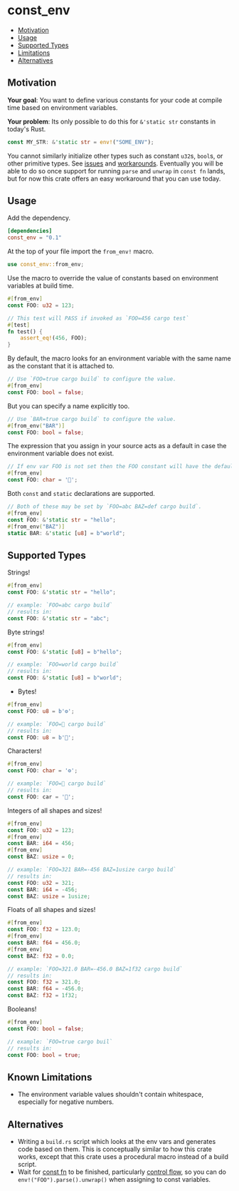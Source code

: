 # const_env

- [Motivation](#motivation)
- [Usage](#usage)
- [Supported Types](#supported-types)
- [Limitations](#known-limitations)
- [Alternatives](#alternatives)

## Motivation

**Your goal**: You want to define various constants for your code at compile time based on environment variables.

**Your problem**: Its only possible to do this for `&'static str` constants in today's Rust.

```rust
const MY_STR: &'static str = env!("SOME_ENV");
```

You cannot similarly initialize other types such as constant `u32`s, `bool`s, or
other primitive types. See [issues](https://github.com/rust-lang/rfcs/issues/1907) and
[workarounds](https://stackoverflow.com/questions/37526598/overriding-constant-via-compiler-option).
Eventually you will be able to do so once support for running `parse` and `unwrap` in
`const fn` lands, but for now this crate offers an easy workaround that you can use today.

## Usage

Add the dependency.

```toml
[dependencies]
const_env = "0.1"
```

At the top of your file import the `from_env!` macro.

```rust
use const_env::from_env;
```

Use the macro to override the value of constants based on environment variables at build time.

```rust
#[from_env]
const FOO: u32 = 123;

// This test will PASS if invoked as `FOO=456 cargo test`
#[test]
fn test() {
    assert_eq!(456, FOO);
}
```

By default, the macro looks for an environment variable with the same name as the constant that it is attached to.

```rust
// Use `FOO=true cargo build` to configure the value.
#[from_env]
const FOO: bool = false;
```

But you can specify a name explicitly too.

```rust
// Use `BAR=true cargo build` to configure the value.
#[from_env("BAR")]
const FOO: bool = false;
```

The expression that you assign in your source acts as a default in case the environment variable does not exist.

```rust
// If env var FOO is not set then the FOO constant will have the default value of '🦀'.
#[from_env]
const FOO: char = '🦀';
```

Both `const` and `static` declarations are supported.

```rust
// Both of these may be set by `FOO=abc BAZ=def cargo build`.
#[from_env]
const FOO: &'static str = "hello";
#[from_env("BAZ")]
static BAR: &'static [u8] = b"world";
```

## Supported Types

Strings!

```rust
#[from_env]
const FOO: &'static str = "hello";

// example: `FOO=abc cargo build`
// results in:
const FOO: &'static str = "abc";
```

Byte strings!

```rust
#[from_env]
const FOO: &'static [u8] = b"hello";

// example: `FOO=world cargo build`
// results in:
const FOO: &'static [u8] = b"world";
```

- Bytes!
```rust
#[from_env]
const FOO: u8 = b'⚙';

// example: `FOO=🦀 cargo build`
// results in:
const FOO: u8 = b'🦀';
```

Characters!

```rust
#[from_env]
const FOO: char = '⚙';

// example: `FOO=🦀 cargo build`
// results in:
const FOO: car = '🦀';
```

Integers of all shapes and sizes!

```rust
#[from_env]
const FOO: u32 = 123;
#[from_env]
const BAR: i64 = 456;
#[from_env]
const BAZ: usize = 0;

// example: `FOO=321 BAR=-456 BAZ=1usize cargo build`
// results in:
const FOO: u32 = 321;
const BAR: i64 = -456;
const BAZ: usize = 1usize;
```

Floats of all shapes and sizes!

```rust
#[from_env]
const FOO: f32 = 123.0;
#[from_env]
const BAR: f64 = 456.0;
#[from_env]
const BAZ: f32 = 0.0;

// example: `FOO=321.0 BAR=-456.0 BAZ=1f32 cargo build`
// results in:
const FOO: f32 = 321.0;
const BAR: f64 = -456.0;
const BAZ: f32 = 1f32;
```

Booleans!

```rust
#[from_env]
const FOO: bool = false;

// example: `FOO=true cargo buil`
// results in:
const FOO: bool = true;
```

## Known Limitations

- The environment variable values shouldn't contain whitespace, especially for negative numbers.

## Alternatives

- Writing a `build.rs` script which looks at the env vars and generates code based on them. This is conceptually similar to how this crate works, except that this crate uses a procedural macro instead of a build script.
- Wait for [const fn](https://github.com/rust-lang/rust/issues/57563) to be finished, particularly [control flow](https://github.com/rust-lang/rust/issues/49146), so you can do `env!("FOO").parse().unwrap()` when assigning to const variables.